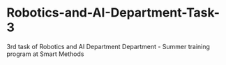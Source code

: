 # Robotics-and-AI-Department-Task-3
3rd task of Robotics and AI Department Department - Summer training program at Smart Methods
